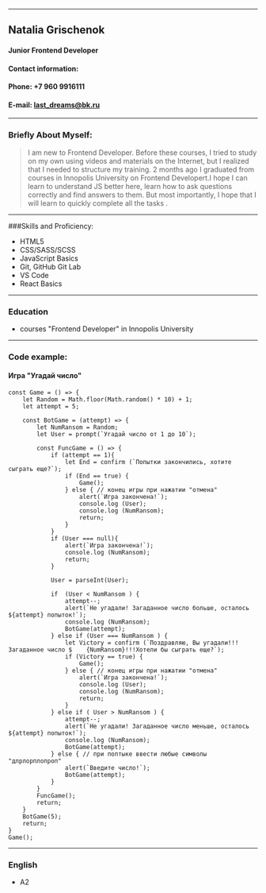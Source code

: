 
------
## **Natalia Grischenok**
#### Junior Frontend Developer
#### Contact information:
#### Phone: +7 960 9916111
#### E-mail: last_dreams@bk.ru
------
### Briefly About Myself:
> I am new to Frontend Developer. Before these courses, I tried to study on my own using videos and materials on the Internet, but I realized that I needed to structure my training. 2 months ago I graduated from courses in Innopolis University on Frontend Developert.I hope I can learn to understand JS better here, learn how to ask questions correctly and find answers to them. But most importantly, I hope that I will learn to quickly complete all the tasks .
-------
###Skills and Proficiency:
* HTML5
* CSS/SASS/SCSS
* JavaScript Basics
* Git, GitHub Git Lab
* VS Code
* React Basics
-------
### Education
* courses "Frontend Developer" in Innopolis University
-------
### **Code example:**
#### Игра "Угадай число"
    const Game = () => {
        let Random = Math.floor(Math.random() * 10) + 1;
        let attempt = 5;

        const BotGame = (attempt) => {
            let NumRansom = Random;
            let User = prompt(`Угадай число от 1 до 10`);

            const FuncGame = () => {
                if (attempt == 1){
                    let End = confirm (`Попытки закончились, хотите сыграть еще?`);
                    if (End == true) {
                        Game();
                    } else { // конец игры при нажатии "отмена"
                        alert(`Игра закончена!`);
                        console.log (User);
                        console.log (NumRansom);
                        return;
                    }       
                }
                if (User === null){
                    alert(`Игра закончена!`);
                    console.log (NumRansom);
                    return;
                }

                User = parseInt(User);
            
                if  (User < NumRansom ) {
                    attempt--;
                    alert(`Не угадали! Загаданное число больше, осталось ${attempt} попыток!`);
                    console.log (NumRansom);
                    BotGame(attempt);
                } else if (User === NumRansom ) {
                    let Victory = confirm (`Поздравляю, Вы угадали!!!Загаданное число $    {NumRansom}!!!Хотели бы сыграть еще?`);
                    if (Victory == true) {
                        Game();
                    } else { // конец игры при нажатии "отмена"
                        alert(`Игра закончена!`);
                        console.log (User);
                        console.log (NumRansom);
                        return;
                    }
                } else if ( User > NumRansom ) {
                    attempt--;
                    alert(`Не угадали! Загаданное число меньше, осталось ${attempt} попыток!`);
                    console.log (NumRansom);
                    BotGame(attempt);
                } else { // при поптыке ввести любые символы "длрлорплопроп"
                    alert(`Введите число!`);
                    BotGame(attempt);
                }
            }
            FuncGame();
            return;
        }
        BotGame(5);
        return;
    }
    Game();
-----------
### **English**
* A2 